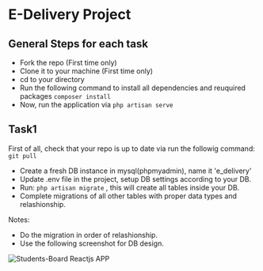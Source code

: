 # E-Delivery Project
## General Steps for each task
- Fork the repo (First time only)
- Clone it to your machine (First time only)
- cd to your directory
- Run the following command to install all dependencies and reuquired packages
`composer install`
- Now, run the application via
`php artisan serve`

## Task1
First of all, check that your repo is up to date via run the followig command:
`git pull`
- Create a fresh DB instance in mysql(phpmyadmin), name it 'e_delivery'
- Update .env file in the project, setup DB settings according to your DB.
- Run: `php artisan migrate` , this will create all tables inside your DB.
- Complete migrations of all other tables with proper data types and relashionship.

Notes:
- Do the migration in order of relashionship.
- Use the following screenshot for DB design.


![Students-Board Reactjs APP](https://user-images.githubusercontent.com/20383171/147486422-3f91baec-a8cf-4e99-bfb7-fba44a8e7841.png)
